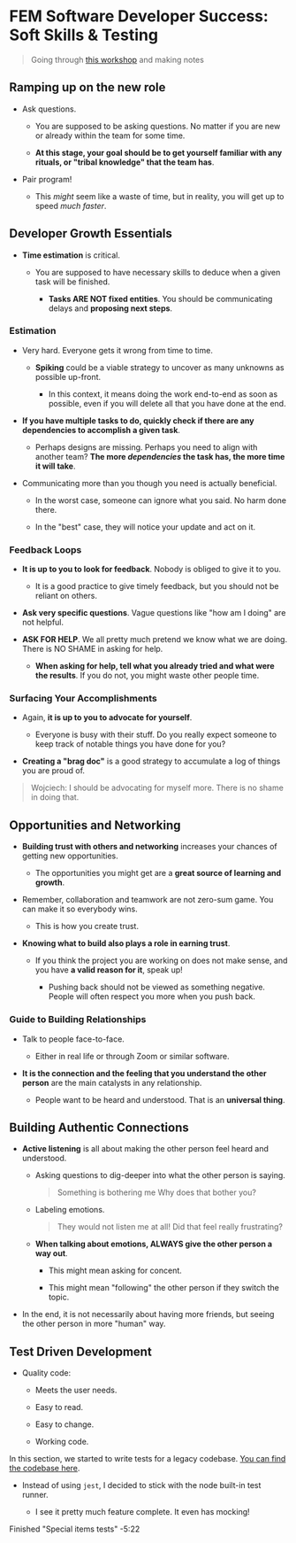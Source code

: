 # FEM Software Developer Success: Soft Skills & Testing

> Going through [this workshop](https://frontendmasters.com/courses/dev-soft-skills/introduction/) and making notes

## Ramping up on the new role

- Ask questions.

  - You are supposed to be asking questions. No matter if you are new or already within the team for some time.

  - **At this stage, your goal should be to get yourself familiar with any rituals, or "tribal knowledge" that the team has**.

- Pair program!

  - This _might_ seem like a waste of time, but in reality, you will get up to speed _much faster_.

## Developer Growth Essentials

- **Time estimation** is critical.

  - You are supposed to have necessary skills to deduce when a given task will be finished.

    - **Tasks ARE NOT fixed entities**. You should be communicating delays and **proposing next steps**.

### Estimation

- Very hard. Everyone gets it wrong from time to time.

  - **Spiking** could be a viable strategy to uncover as many unknowns as possible up-front.

    - In this context, it means doing the work end-to-end as soon as possible, even if you will delete all that you have done at the end.

- **If you have multiple tasks to do, quickly check if there are any dependencies to accomplish a given task**.

  - Perhaps designs are missing. Perhaps you need to align with another team? **The more _dependencies_ the task has, the more time it will take**.

- Communicating more than you though you need is actually beneficial.

  - In the worst case, someone can ignore what you said. No harm done there.

  - In the "best" case, they will notice your update and act on it.

### Feedback Loops

- **It is up to you to look for feedback**. Nobody is obliged to give it to you.

  - It is a good practice to give timely feedback, but you should not be reliant on others.

- **Ask very specific questions**. Vague questions like "how am I doing" are not helpful.

- **ASK FOR HELP**. We all pretty much pretend we know what we are doing. There is NO SHAME in asking for help.

  - **When asking for help, tell what you already tried and what were the results**. If you do not, you might waste other people time.

### Surfacing Your Accomplishments

- Again, **it is up to you to advocate for yourself**.

  - Everyone is busy with their stuff. Do you really expect someone to keep track of notable things you have done for you?

- **Creating a "brag doc"** is a good strategy to accumulate a log of things you are proud of.

> Wojciech: I should be advocating for myself more. There is no shame in doing that.

## Opportunities and Networking

- **Building trust with others and networking** increases your chances of getting new opportunities.

  - The opportunities you might get are a **great source of learning and growth**.

- Remember, collaboration and teamwork are not zero-sum game. You can make it so everybody wins.

  - This is how you create trust.

- **Knowing what to build also plays a role in earning trust**.

  - If you think the project you are working on does not make sense, and you have **a valid reason for it**, speak up!

    - Pushing back should not be viewed as something negative. People will often respect you more when you push back.

### Guide to Building Relationships

- Talk to people face-to-face.

  - Either in real life or through Zoom or similar software.

- **It is the connection and the feeling that you understand the other person** are the main catalysts in any relationship.

  - People want to be heard and understood. That is an **universal thing**.

## Building Authentic Connections

- **Active listening** is all about making the other person feel heard and understood.

  - Asking questions to dig-deeper into what the other person is saying.

    > Something is bothering me
    > Why does that bother you?

  - Labeling emotions.

    > They would not listen me at all!
    > Did that feel really frustrating?

  - **When talking about emotions, ALWAYS give the other person a way out**.

    - This might mean asking for concent.

    - This might mean "following" the other person if they switch the topic.

- In the end, it is not necessarily about having more friends, but seeing the other person in more "human" way.

## Test Driven Development

- Quality code:

  - Meets the user needs.

  - Easy to read.

  - Easy to change.

  - Working code.

In this section, we started to write tests for a legacy codebase. [You can find the codebase here](https://github.com/emilybache/GildedRose-Refactoring-Kata).

- Instead of using `jest`, I decided to stick with the node built-in test runner.

  - I see it pretty much feature complete. It even has mocking!

Finished "Special items tests" -5:22
